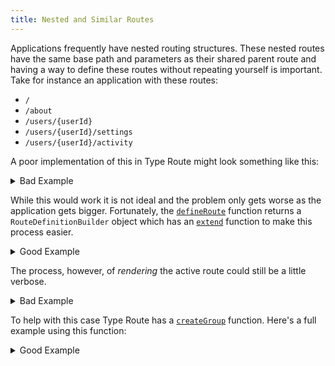 ```yaml
---
title: Nested and Similar Routes
---
```


Applications frequently have nested routing structures. These nested routes have the same base path and parameters as their shared parent route and having a way to define these routes without repeating yourself is important. Take for instance an application with these routes:

- `/`
- `/about`
- `/users/{userId}`
- `/users/{userId}/settings`
- `/users/{userId}/activity`

A poor implementation of this in Type Route might look something like this:

<details>
<summary>Bad Example</summary>

```tsx
import { createRouter, defineRoute } from "type-route";

const { routes, listen, getCurrentRoute } = createRouter({
  home: defineRoute("/"),
  about: defineRoute("/about"),
  user: defineRoute(
    {
      userId: "path.param.string"
    },
    p => `/users/${p.userId}`
  ),
  userSettings: defineRoute(
    {
      userId: "path.param.string"
    },
    p => `/users/${p.userId}/settings`
  ),
  userActivity: defineRoute(
    {
      userId: "path.param.string"
    },
    p => `/users/${p.userId}/activity`
  )
});
```

</details>

While this would work it is not ideal and the problem only gets worse as the application gets bigger. Fortunately, the [`defineRoute`](../api-reference/route-definition-builder/define-route.md) function returns a `RouteDefinitionBuilder` object which has an [`extend`](../api-reference/route-definition-builder/extend.md) function to make this process easier.

<details>
<summary>Good Example</summary>

```tsx
import { createRouter, defineRoute } from "type-route";

const user = defineRoute(
  {
    userId: "path.param.string"
  },
  p => `/users/${p.userId}`
);

const { routes, listen, getCurrentRoute } = createRouter({
  home: defineRoute("/"),
  about: defineRoute("/about"),
  user,
  userSettings: user.extend("/settings"),
  userActivity: user.extend("/activity")
});
```

</details>

The process, however, of _rendering_ the active route could still be a little verbose.

<details>
<summary>Bad Example</summary>

```tsx
import React from "react";
import { routes } from "./router.ts";
import { Route } from "type-route";

type PageProps = {
  route: Route<typeof routes>;
};

function Page(props: UserProps) {
  const { route } = props;

  if (route.name === routes.home.name) {
    return <div>Home</div>;
  }

  if (route.name === routes.about.name) {
    return <div>About</div>;
  }

  if (
    route.name === routes.user.name ||
    route.name === routes.userSettings.name ||
    route.name === routes.userActivity.name
  ) {
    return <UserPage route={route} />;
  }

  return <div>Not Found</div>;
}

type UserPageProps = {
  route: Route<
    | typeof routes["user"]
    | typeof routes["userSettings"]
    | typeof routes["userActivity"]
  >;
};

function UserPage(props: UserPageProps) {
  const { route } = props;

  let pageContents;

  if (route.name === routes.user.name) {
    pageContents = <div>Main</div>;
  } else if (route.name === routes.userSettings.name) {
    pageContents = <div>Settings</div>;
  } else if (route.name === routes.userActivity.name) {
    pageContents = <div>Activity</div>;
  }

  return (
    <>
      <div>User Id: {route.userId}</div>
      {pageContents}
    </>
  );
}
```

</details>

To help with this case Type Route has a [`createGroup`](../api-reference/route-definition-group/create-group.md) function. Here's a full example using this function:

<details>
<summary>Good Example</summary>

```tsx codesandbox-react
import React from "react";
import { Route } from "type-route";

const user = defineRoute(
  {
    userId: "path.param.string"
  },
  p => `/users/${p.userId}`
);

const { routes, listen, getCurrentRoute } = createRouter({
  home: defineRoute("/"),
  about: defineRoute("/about"),
  user,
  userSettings: user.extend("/settings"),
  userActivity: user.extend("/activity")
});

const userGroup = createGroup([
  routes.user,
  routes.userSettings,
  routes.userActivity
]);

type PageProps = {
  route: Route<typeof routes>;
};

function Page(props: UserProps) {
  const { route } = props;

  if (route.name === routes.home.name) {
    return <div>Home</div>;
  }

  if (route.name === routes.about.name) {
    return <div>About</div>;
  }

  if (userGroup.has(route)) {
    return <UserPage route={route} />;
  }

  return <div>Not Found</div>;
}

type UserPageProps = {
  route: Route<typeof userGroup>;
};

function UserPage(props: UserPageProps) {
  const { route } = props;

  let pageContents;

  if (route.name === routes.user.name) {
    pageContents = <div>Main</div>;
  } else if (route.name === routes.userSettings.name) {
    pageContents = <div>Settings</div>;
  } else if (route.name === routes.userActivity.name) {
    pageContents = <div>Activity</div>;
  }

  return (
    <>
      <div>User Id: {route.userId}</div>
      {pageContents}
    </>
  );
}
```

</details>
